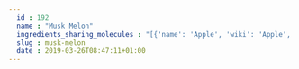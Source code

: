 ```yaml
---
  id : 192
  name : "Musk Melon"
  ingredients_sharing_molecules : "[{'name': 'Apple', 'wiki': 'Apple', 'id': 162, 'category': 'Fruit', 'common_molecules': [89594, 5280443, 5280598, 7997, 8048, 6054, 8908, 7284, 527, 439263, 9064, 8094, 638278, 6072, 6202, 5363388, 644104, 5280511, 650, 5367719, 13144, 180, 637775, 61020, 247, 8452, 853433, 72276, 638011, 8918, 1889, 15394, 5280445, 637566, 240, 33931, 5365811, 8130, 798, 6569, 441005, 72277, 6561, 65084, 637542, 441484, 65064, 107971, 5284639, 10448, 338, 7288, 8723, 24020, 11552, 79803, 1110, 6050, 6986, 5318042, 107905, 31260, 2345, 5280863, 784, 10393, 439341, 7150, 5280343, 1549026, 126, 998, 7847, 445070, 768, 323, 1183, 9862, 5281708, 637511, 8914, 31272, 5284503, 802, 72, 61503, 643941, 999, 439246, 244, 8768, 26447, 8159, 1130, 454, 8785, 107, 878, 444539, 18635, 8038, 7858, 4788, 8857, 5315892, 11509, 78199, 6184, 643779, 6251, 439533, 11128, 31289, 7654]}, {'name': 'Melon', 'wiki': 'Melon', 'id': 191, 'category': 'Fruit', 'common_molecules': [31226, 5280443, 5280598, 89594, 7997, 8048, 6054, 8908, 7284, 527, 439263, 8094, 638278, 6072, 6202, 5363388, 644104, 5280511, 650, 5353547, 5367719, 13144, 4788, 637775, 61020, 247, 8452, 643731, 853433, 638011, 8918, 1889, 15394, 5280445, 637566, 240, 33931, 5365811, 8130, 798, 6569, 441005, 6561, 637542, 441484, 107971, 5284639, 10448, 338, 7288, 8723, 11552, 79803, 1110, 6050, 6986, 5318042, 31260, 2345, 5280863, 784, 10393, 439341, 7150, 5280343, 1549026, 638014, 126, 998, 7847, 445070, 768, 323, 1183, 9862, 5281708, 637511, 8914, 5284503, 802, 180, 72, 61503, 643941, 999, 439246, 244, 8768, 26447, 8159, 1130, 454, 107, 878, 444539, 5353545, 18635, 8038, 7858, 439533, 8857, 5315892, 11509, 78199, 6184, 643779, 6251, 6434541, 11128, 31289, 7654]}, {'name': 'Cucumber', 'wiki': 'Cucumber', 'id': 366, 'category': 'Gourd', 'common_molecules': [89594, 5362720, 5280443, 5280598, 6054, 7284, 527, 9064, 8094, 638278, 6072, 6202, 5363388, 644104, 5280511, 650, 5353547, 5367719, 5364941, 13144, 4788, 637775, 61020, 247, 8452, 643731, 853433, 72276, 638011, 1889, 15394, 5280445, 637566, 240, 33931, 5365811, 8130, 798, 6569, 441005, 72277, 6561, 65084, 637542, 441484, 107971, 5284639, 10448, 338, 7288, 8723, 11552, 79803, 1110, 6050, 6986, 5318042, 107905, 31260, 5362792, 2345, 5280863, 784, 10393, 439341, 7150, 5280343, 1549026, 126, 998, 7847, 445070, 768, 323, 1183, 9862, 5281708, 637511, 8914, 65064, 5284503, 802, 180, 72, 61503, 643941, 999, 439246, 244, 8768, 26447, 439263, 1130, 454, 107, 878, 444539, 5353545, 18635, 7858, 8857, 5315892, 11509, 6184, 643779, 6251, 5362833, 439533, 11128, 31289, 7654]}, {'name': 'Apricot', 'wiki': 'Apricot', 'id': 164, 'category': 'Fruit', 'common_molecules': [89594, 5280443, 5280598, 7997, 6054, 8908, 7284, 527, 439263, 9064, 8094, 638278, 6072, 6202, 5363388, 644104, 5280511, 650, 5367719, 13144, 180, 637775, 61020, 247, 8452, 853433, 72276, 638011, 1889, 15394, 5280445, 637566, 240, 33931, 5365811, 8130, 798, 6569, 441005, 72277, 6561, 65084, 637542, 441484, 107971, 5284639, 10448, 338, 7288, 8723, 11552, 79803, 1110, 6050, 6986, 5318042, 107905, 31260, 2345, 5280863, 784, 10393, 439341, 7150, 5280343, 1549026, 638014, 126, 998, 7847, 445070, 768, 323, 1183, 9862, 5281708, 637511, 8914, 65064, 5284503, 802, 72, 61503, 643941, 999, 439246, 244, 8768, 26447, 8159, 1130, 454, 8785, 107, 878, 444539, 18635, 8038, 7858, 4788, 8857, 5315892, 11509, 6184, 643779, 6251, 439533, 11128, 31289, 7654]}, {'name': 'Grape', 'wiki': 'Grape', 'id': 182, 'category': 'Fruit', 'common_molecules': [89594, 5280443, 5280598, 7997, 8048, 6054, 8908, 7284, 527, 9064, 8094, 638278, 6072, 6202, 5363388, 644104, 5280511, 650, 5367719, 13144, 180, 637775, 61020, 247, 8452, 853433, 72276, 638011, 8918, 1889, 15394, 5280445, 637566, 240, 33931, 5365811, 8130, 798, 6569, 441005, 72277, 6561, 65084, 637542, 441484, 107971, 5284639, 10448, 338, 7288, 8723, 11552, 79803, 1110, 6050, 6986, 5318042, 107905, 31260, 2345, 5280863, 784, 10393, 439341, 7150, 5280343, 1549026, 638014, 126, 998, 7847, 445070, 768, 323, 1183, 9862, 5281708, 637511, 8914, 65064, 5284503, 802, 72, 61503, 643941, 999, 439246, 244, 8768, 26447, 439263, 1130, 454, 107, 878, 444539, 18635, 8038, 7858, 4788, 8857, 5315892, 11509, 6184, 643779, 6251, 439533, 11128, 31289, 7654]}]"
  slug : musk-melon
  date : 2019-03-26T08:47:11+01:00
---
```



